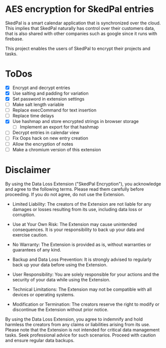 # AES encryption for SkedPal entries

SkedPal is a smart calendar application that is synchronized over the cloud.
This implies that SkedPal naturally has control over their customers data, that
is also shared with other companies such as google since it runs with firebase.

This project enables the users of SkedPal to encrypt their projects and tasks.

# ToDos

- [x] Encrypt and decrypt entries
- [x] Use salting and padding for variation
- [x] Set password in extension settings
- [ ] Make salt length variable
- [ ] Replace execCommand for text insertion
- [ ] Replace time delays
- [x] Use hashmap and store encrypted strings in browser storage
  - [ ] Implement an export for that hashmap
- [ ] Decrypt entries in calendar view
- [ ] Fix Oops hack on new entry creation
- [ ] Allow the encryption of notes
- [ ] Make a chromium version of this extension

# Disclaimer

By using the Data Loss Extension ("SkedPal Encryption"), you acknowledge and agree to the following terms. Please read them carefully before proceeding. If you do not agree, do not use the Extension.

- Limited Liability: The creators of the Extension are not liable for any damages or losses resulting from its use, including data loss or corruption.

- Use at Your Own Risk: The Extension may cause unintended consequences. It is your responsibility to back up your data and exercise caution.

- No Warranty: The Extension is provided as is, without warranties or guarantees of any kind.

- Backup and Data Loss Prevention: It is strongly advised to regularly back up your data before using the Extension.

- User Responsibility: You are solely responsible for your actions and the security of your data while using the Extension.

- Technical Limitations: The Extension may not be compatible with all devices or operating systems.

- Modification or Termination: The creators reserve the right to modify or discontinue the Extension without prior notice.

By using the Data Loss Extension, you agree to indemnify and hold harmless the creators from any claims or liabilities arising from its use.
Please note that the Extension is not intended for critical data management tasks. Seek professional advice for such scenarios.
Proceed with caution and ensure regular data backups.
